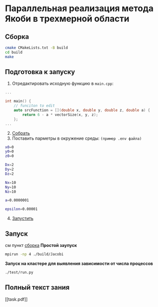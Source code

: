 # Параллельная реализация метода Якоби в трехмерной области

## Сборка
```bash
cmake CMakeLists.txt -B build 
cd build
make
```

## Подготовка к запуску
1. Отредактировать исходную функцию в `main.cpp`:
```c++
...

int main() {
    // funciton to edit
    auto srcFunction = [](double x, double y, double z, double a) {
        return 6 - a * vectorSize(x, y, z);
    };
...
```
2. [Собрать](#сборка)
3. Поставить парметры в окружение среды:
`(пример .env файла)`
```bash
x0=0
y0=0
z0=0

Dx=2
Dy=2
Dz=2

Nx=10
Ny=10
Nz=10

a=0.0000001

epsilon=0.00001
```

4. [Запустить](#запуск)

## Запуск
см пункт [сборка](#сборка)
**Простой заупуск**
```bash
mpirun -np 4 ./build/Jacobi
```
**Запуск на кластере для выявления зависимости от числа процессов**
```bash
./test/run.py
```

## Полный текст зания
[[task.pdf]]